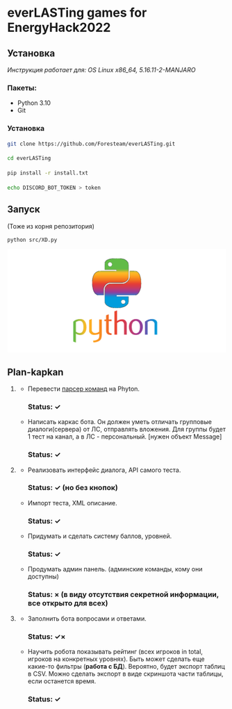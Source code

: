 # everLASTing games for EnergyHack2022
## Установка
*Инструкция работает для: OS Linux x86_64, 5.16.11-2-MANJARO*

### Пакеты:
* Python 3.10
* Git

### Установка
```sh
git clone https://github.com/Foresteam/everLASTing.git

cd everLASTing

pip install -r install.txt

echo DISCORD_BOT_TOKEN > token
```
## Запуск
(Тоже из корня репозитория)
```sh
python src/XD.py
```
![](pylogo.png)
## Plan-kapkan
1.
    * Перевести [парсер команд](https://github.com/Foresteam/cmd-argparse) на Phyton.
      ### Status: ✓
    * Написать каркас бота. Он должен уметь отличать групповые диалоги(сервера) от ЛС, отправлять вложения. Для группы будет 1 тест на канал, а в ЛС - персональный. [нужен объект Message]
      ### Status: ✓
2.
    * Реализовать интерфейс диалога, API самого теста.
      ### Status: ✓ (но без кнопок)
    * Импорт теста, XML описание.
      ### Status: ✓
    * Придумать и сделать систему баллов, уровней.
      ### Status: ✓
    * Продумать админ панель. (админские команды, кому они доступны)
      ### Status: × (в виду отсутствия секретной информации, все открыто для всех)
3.
    * Заполнить бота вопросами и ответами.
      ### Status: ✓×
    * Научить робота показывать рейтинг (всех игроков in total, игроков на конкретных уровнях). Быть может сделать еще какие-то фильтры (**работа с БД**). Вероятно, будет экспорт таблиц в CSV. Можно сделать экспорт в виде скриншота части таблицы, если останется время.
      ### Status: ✓